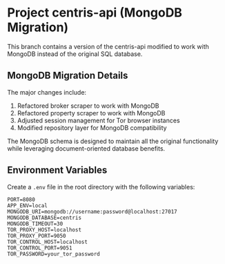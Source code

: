 # Project centris-api (MongoDB Migration)

This branch contains a version of the centris-api modified to work with MongoDB instead of the original SQL database.

## MongoDB Migration Details

The major changes include:

1. Refactored broker scraper to work with MongoDB
2. Refactored property scraper to work with MongoDB
3. Adjusted session management for Tor browser instances
4. Modified repository layer for MongoDB compatibility

The MongoDB schema is designed to maintain all the original functionality while leveraging document-oriented database benefits.

## Environment Variables

Create a `.env` file in the root directory with the following variables:

```env
PORT=8080
APP_ENV=local
MONGODB_URI=mongodb://username:password@localhost:27017
MONGODB_DATABASE=centris
MONGODB_TIMEOUT=30
TOR_PROXY_HOST=localhost
TOR_PROXY_PORT=9050
TOR_CONTROL_HOST=localhost
TOR_CONTROL_PORT=9051
TOR_PASSWORD=your_tor_password
```

